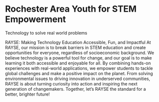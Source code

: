 # Rochester Area Youth for STEM Empowerment
Technology to solve real world problems

RAYSE: Making Technology Education Accessible, Fun, and Impactful
At RAYSE, our mission is to break barriers in STEM education and create opportunities for everyone, regardless of socioeconomic background. We believe technology is a powerful tool for change, and our goal is to make learning it both accessible and enjoyable for all.
By combining hands-on experiences with real-world applications, we empower students to tackle global challenges and make a positive impact on the planet. From solving environmental issues to driving innovation in underserved communities, RAYSE is about turning curiosity into action and inspiring the next generation of changemakers.
Together, let’s RAYSE the standard for a better, brighter future!
